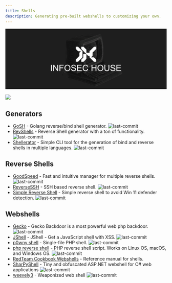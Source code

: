 ```yaml
---
title: Shells
description: Generating pre-built webshells to customizing your own.
---
```


![](/assets/headers/header-logo.png)

![](https://img.shields.io/badge/Tools%20%26%20Resources%20Available-13-757575?style=for-the-badge")

## Generators

* [GoSH](https://github.com/redcode-labs/GoSH) - Golang reverse/bind shell generator. ![last-commit](https://img.shields.io/github/last-commit/redcode-labs/GoSH?style=flat)
* [RevShells](https://www.revshells.com/) - Reverse Shell generator with a ton of functionality. ![last-commit](https://img.shields.io/github/last-commit/0dayCTF/reverse-shell-generator?style=flat)
* [Shellerator](https://github.com/ShutdownRepo/shellerator) - Simple CLI tool for the generation of bind and reverse shells in multiple languages. ![last-commit](https://img.shields.io/github/last-commit/ShutdownRepo/shellerator?style=flat)


## Reverse Shells

* [GoodSpeed](https://github.com/redcode-labs/GodSpeed) - Fast and intuitive manager for multiple reverse shells. ![last-commit](https://img.shields.io/github/last-commit/redcode-labs/GodSpeed?style=flat)
* [ReverseSSH](https://github.com/NHAS/reverse_ssh) - SSH based reverse shell. ![last-commit](https://img.shields.io/github/last-commit/NHAS/reverse_ssh?style=flat)
* [Simple Reverse Shell](https://github.com/tihanyin/Simple-Reverse-Shell) - Simple reverse shell to avoid Win 11 defender detection. ![last-commit](https://img.shields.io/github/last-commit/tihanyin/Simple-Reverse-Shell?style=flat)


## Webshells

* [Gecko](https://github.com/MadExploits/Gecko) - Gecko Backdoor is a most powerful web php backdoor. ![last-commit](https://img.shields.io/github/last-commit/MadExploits/Gecko?style=flat)
* [JShell](https://github.com/s0md3v/JShell) - JShell - Get a JavaScript shell with XSS. ![last-commit](https://img.shields.io/github/last-commit/s0md3v/JShell?style=flat)
* [p0wny shell](https://github.com/flozz/p0wny-shell) - Single-file PHP shell. ![last-commit](https://img.shields.io/github/last-commit/flozz/p0wny-shell?style=flat)
* [php reverse shell](https://github.com/ivan-sincek/php-reverse-shell) - PHP reverse shell script. Works on Linux OS, macOS, and Windows OS. ![last-commit](https://img.shields.io/github/last-commit/ivan-sincek/php-reverse-shell?style=flat)
* [RedTeam Cookbook Webshells](https://gnnr.net/redteam_cookbook/foothold/webshells/) - Reference manual for shells. 
* [SharPyShell](https://github.com/antonioCoco/SharPyShell) - Tiny and obfuscated ASP.NET webshell for C# web applications ![last-commit](https://img.shields.io/github/last-commit/antonioCoco/SharPyShell?style=flat)
* [weevely3](https://github.com/epinna/weevely3) - Weaponized web shell ![last-commit](https://img.shields.io/github/last-commit/epinna/weevely3?style=flat)
